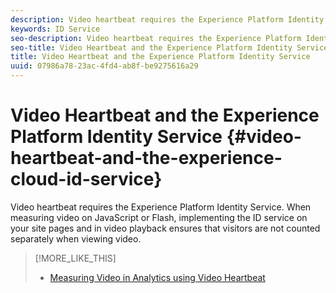 ```yaml
---
description: Video heartbeat requires the Experience Platform Identity Service. When measuring video on JavaScript or Flash, implementing the ID service on your site pages and in video playback ensures that visitors are not counted separately when viewing video.
keywords: ID Service
seo-description: Video heartbeat requires the Experience Platform Identity Service. When measuring video on JavaScript or Flash, implementing the ID service on your site pages and in video playback ensures that visitors are not counted separately when viewing video.
seo-title: Video Heartbeat and the Experience Platform Identity Service
title: Video Heartbeat and the Experience Platform Identity Service
uuid: 07986a78-23ac-4fd4-ab8f-be9275616a29
---
```


# Video Heartbeat and the Experience Platform Identity Service {#video-heartbeat-and-the-experience-cloud-id-service}

Video heartbeat requires the Experience Platform Identity Service. When measuring video on JavaScript or Flash, implementing the ID service on your site pages and in video playback ensures that visitors are not counted separately when viewing video.

>[!MORE_LIKE_THIS]
>
>* [Measuring Video in Analytics using Video Heartbeat](https://marketing.adobe.com/resources/help/en_US/sc/appmeasurement/hbvideo/)

